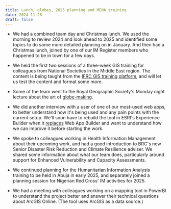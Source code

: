 ```yaml
---
title: Lunch, globes, 2025 planning and MENA training
date: 2024-11-28
draft: false
---
```


- We had a combined team day and Christmas lunch. We used the morning to review 2024 and look ahead to 2025 and identified some topics to do some more detailed planning on in January. And then had a Christmas lunch, joined by one of our IM Register members who happened to be in town for a few days. 

- We held the first two sessions of a three-week GIS training for colleagues from National Societies in the Middle East region. The content is being taught from the [IFRC GIS training platform](https://giscience.github.io/gis-training-resource-center/), and will let us test the content and format some more. 

- Some of the team went to the Royal Geographic Society's Monday night lecture about the art of [globe-making](https://www.rgs.org/events/upcoming-events/the-art-of-globemaking-inside-the-hidden-world-of-an-ancient-craft). 

- We did another interview with a user of one of our most-used web apps, to better understand how it's being used and any pain points with the current setup. We'll soon have to rebuild the tool in ESRI's Experience Builder when it [replaces](https://doc.arcgis.com/en/web-appbuilder/latest/create-apps/wab-retirement.htm) Web App Builder and want to understand how we can improve it before starting the work. 

- We spoke to colleagues working in Health Information Management about their upcoming work, and had a good introduction to BRC's new Senior Disaster Risk Reduction and Climate Resilience adviser. We shared some information about what our team does, particularly around support for Enhanced Vulnerability and Capacity Assessments. 

- We continued planning for the Humanitarian Information Analysis training to be held in Abuja in early 2025, and separately joined a planning session for Nigerian Red Cross' IM activities for 2025. 

- We had a meeting with colleagues working on a mapping tool in PowerBI to understand the project better and answer their technical questions about ArcGIS Online. (The tool uses ArcGIS as a data source.)

